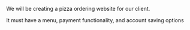 We will be creating a pizza ordering website for our client.

It must have a menu, payment functionality, and account saving options